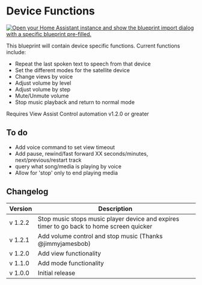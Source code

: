 # Device Functions

[![Open your Home Assistant instance and show the blueprint import dialog with a specific blueprint pre-filled.](https://my.home-assistant.io/badges/blueprint_import.svg)](https://my.home-assistant.io/redirect/blueprint_import/?blueprint_url=https%3A%2F%2Fraw.githubusercontent.com%2Fdinki%2FView-Assist%2Fmain%2FView_Assist_custom_sentences%2FDevice_Functions%2Fblueprint-devicefunctions.yaml)

This blueprint will contain device specific functions.  Current functions include:

* Repeat the last spoken text to speech from that device
* Set the different modes for the satellite device
* Change views by voice
* Adjust volume by level
* Adjust volume by step
* Mute/Unmute volume
* Stop music playback and return to normal mode

Requires View Assist Control automation v1.2.0 or greater

## To do

* Add voice command to set view timeout
* Add pause, rewind/fast forward XX seconds/minutes, next/previous/restart track
* query what song/media is playing by voice
* Allow for 'stop' only to end playing media


## Changelog

| Version | Description |
| ------- | ----------- |
| v 1.2.2 | Stop music stops music player device and expires timer to go back to home screen quicker |
| v 1.2.1 | Add volume control and stop music (Thanks @jimmyjamesbob) |
| v 1.2.0 | Add view functionality |
| v 1.1.0 | Add mode functionality |
| v 1.0.0 | Initial release |
